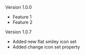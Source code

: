 Version 1.0.0

- Feature 1
- Feature 2

Version 1.0.7

- Added new flat smiley icon set
- Added change icon set property 
